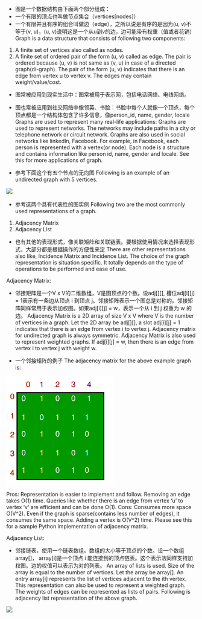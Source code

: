 - 图是一个数据结构由下面两个部分组成：
- 一个有限的顶点也叫做节点集合（vertices[nodes]）
- 一个有限并且有序的组合叫做边（edge），之所以说是有序的是因为(u, v)不等于(v, u)，(u, v)说明这是一个从u到v的边，边可能带有权重（值或者花销）
Graph is a data structure that consists of following two components:
1. A finite set of vertices also called as nodes.
2. A finite set of ordered pair of the form (u, v) called as edge. The pair is ordered because (u, v) is not same as (v, u) in case of a directed graph(di-graph). The pair of the form (u, v) indicates that there is an edge from vertex u to vertex v. The edges may contain weight/value/cost.

- 图常被应用到现实生活中：图常被用于表示网，包括电话网络、电线网络。
- 图也常被应用到社交网络中像领英、书脸：书脸中每个人就像一个顶点，每个顶点都是一个结构体包含了许多信息，像person_id, name, gender, locale
Graphs are used to represent many real-life applications: Graphs are used to represent networks. The networks may include paths in a city or telephone network or circuit network. Graphs are also used in social networks like linkedIn, Facebook. For example, in Facebook, each person is represented with a vertex(or node). Each node is a structure and contains information like person id, name, gender and locale. See this for more applications of graph.

- 参考下面这个有五个节点的无向图
Following is an example of an undirected graph with 5 vertices.

![](../Images/DataStructures/Graph/1.png)

- 参考这两个具有代表性的图实例
Following two are the most commonly used representations of a graph.
1. Adjacency Matrix
2. Adjacency List

- 也有其他的表现形式，像关联矩阵和关联链表。要根据使用情况来选择表现形式，大部分都是根据操作的方便性来定
There are other representations also like, Incidence Matrix and Incidence List. The choice of the graph representation is situation specific. It totally depends on the type of operations to be performed and ease of use.

Adjacency Matrix:
- 邻接矩阵是一个V x V的二维数组，V是图顶点的个数。设adj[][], 槽位adj[i][j] = 1表示有一条边从顶点 i 到顶点 j。邻接矩阵表示一个图总是对称的。邻接矩阵同样常用于表示加权图。如果adj[i][j] = w，表示一个从 i 到 j 权重为 w 的边。
Adjacency Matrix is a 2D array of size V x V where V is the number of vertices in a graph. Let the 2D array be adj[][], a slot adj[i][j] = 1 indicates that there is an edge from vertex i to vertex j. Adjacency matrix for undirected graph is always symmetric. Adjacency Matrix is also used to represent weighted graphs. If adj[i][j] = w, then there is an edge from vertex i to vertex j with weight w.

- 一个邻接矩阵的例子
The adjacency matrix for the above example graph is:

![](../Images/DataStructures/Graph/2.png)

Pros: Representation is easier to implement and follow. Removing an edge takes O(1) time. Queries like whether there is an edge from vertex ‘u’ to vertex ‘v’ are efficient and can be done O(1).
Cons: Consumes more space O(V^2). Even if the graph is sparse(contains less number of edges), it consumes the same space. Adding a vertex is O(V^2) time.
Please see this for a sample Python implementation of adjacency matrix.

Adjacency List: 
- 邻接链表，使用一个链表数组。数组的大小等于顶点的个数。设一个数组array[]， array[i]是一个顶点 i 能连接到的顶点链表。这个表示法同样支持加权图。边的权值可以表示为对的列表。
An array of lists is used. Size of the array is equal to the number of vertices. Let the array be array[]. An entry array[i] represents the list of vertices adjacent to the ith vertex. This representation can also be used to represent a weighted graph. The weights of edges can be represented as lists of pairs. Following is adjacency list representation of the above graph.

![](../Images/DataStructures/Graph/3.png)